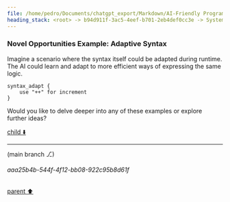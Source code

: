 ```yaml
---
file: /home/pedro/Documents/chatgpt_export/Markdown/AI-Friendly Programming Language.md
heading_stack: <root> -> b94d911f-3ac5-4eef-b701-2eb4def0cc3e -> System -> bd104c7b-8e42-4d87-8430-e4d7f8b03a46 -> System -> aaa29bc8-0f53-458f-8af0-b184dfe8e8b1 -> User -> d603f0c4-c267-4fbd-82a4-b50cdedd013f -> Assistant -> Considerations: -> Possibilities: -> aaa29f81-50fe-4ed9-8a62-cba2b8d99f33 -> User -> 64b89f1a-d9c0-41bc-9a7f-ac09a7735d61 -> Assistant -> Syntax Design -> Semantics -> Execution and Verification -> Language Model-Specific Features -> Novel Opportunities -> aaa287c2-e938-4a24-a0ee-53e6b858fa81 -> User -> c499f56a-0a01-4d06-b2c4-c24756f2fc4d -> Assistant -> Syntax Design Example: Token Minimization -> Context-Free Syntax Example -> Semantics Example: Lazy Evaluation -> Execution and Verification Example: Built-in Test Cases -> Language Model-Specific Features Example: Heuristic Annotations -> Novel Opportunities Example: Adaptive Syntax
---
```

### Novel Opportunities Example: Adaptive Syntax
Imagine a scenario where the syntax itself could be adapted during runtime. The AI could learn and adapt to more efficient ways of expressing the same logic.
```plaintext
syntax_adapt { 
    use "++" for increment
}
```

Would you like to delve deeper into any of these examples or explore further ideas?

[child ⬇️](#aaa25b4b-544f-4f12-bb08-922c95b8d61f)

---

(main branch ⎇)
###### aaa25b4b-544f-4f12-bb08-922c95b8d61f
[parent ⬆️](#c499f56a-0a01-4d06-b2c4-c24756f2fc4d)
